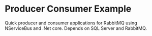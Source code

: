 # Producer Consumer Example
Quick producer and consumer applications for RabbitMQ using NServiceBus and .Net core.  Depends on SQL Server and RabbitMQ.

